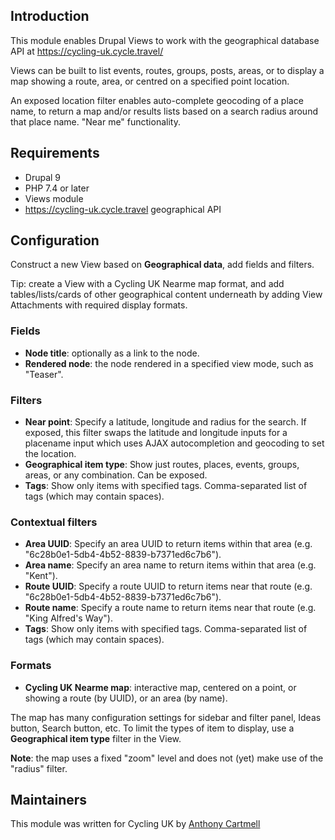 ## Introduction

This module enables Drupal Views to work with the geographical database API at https://cycling-uk.cycle.travel/

Views can be built to list events, routes, groups, posts, areas, or to display a map showing a route, area, or centred
on a specified point location.

An exposed location filter enables auto-complete geocoding of a place name, to return a map and/or results lists
based on a search radius around that place name. "Near me" functionality.

## Requirements

* Drupal 9
* PHP 7.4 or later
* Views module
* https://cycling-uk.cycle.travel geographical API

## Configuration

Construct a new View based on **Geographical data**, add fields and filters.

Tip: create a View with a Cycling UK Nearme map format, and add tables/lists/cards of other geographical content
underneath by adding View Attachments with required display formats.

### Fields

* **Node title**: optionally as a link to the node.
* **Rendered node**: the node rendered in a specified view mode, such as "Teaser".

### Filters

* **Near point**: Specify a latitude, longitude and radius for the search. If exposed, this filter swaps the latitude
  and longitude inputs for a placename input which uses AJAX autocompletion and geocoding to set the location.
* **Geographical item type**: Show just routes, places, events, groups, areas, or any combination. Can be exposed.
* **Tags**: Show only items with specified tags. Comma-separated list of tags (which may contain spaces).

### Contextual filters

* **Area UUID**: Specify an area UUID to return items within that area (e.g. "6c28b0e1-5db4-4b52-8839-b7371ed6c7b6").
* **Area name**: Specify an area name to return items within that area (e.g. "Kent").
* **Route UUID**: Specify a route UUID to return items near that route (e.g. "6c28b0e1-5db4-4b52-8839-b7371ed6c7b6").
* **Route name**: Specify a route name to return items near that route (e.g. "King Alfred's Way").
* **Tags**: Show only items with specified tags. Comma-separated list of tags (which may contain spaces).

### Formats

* **Cycling UK Nearme map**: interactive map, centered on a point, or showing a route (by UUID), or an area (by name).

The map has many configuration settings for sidebar and filter panel, Ideas button, Search button, etc. To limit the
types of item to display, use a **Geographical item type** filter in the View.

**Note**: the map uses a fixed "zoom" level and does not (yet) make use of the "radius" filter.

## Maintainers

This module was written for Cycling UK by [Anthony Cartmell](mailto:ajcartmell@fonant.com)
